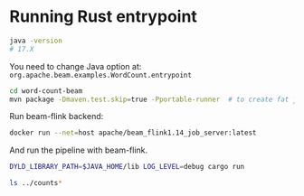 # Running Rust entrypoint

```bash
java -version
# 17.X
```

You need to change Java option at: `org.apache.beam.examples.WordCount.entrypoint`

```bash
cd word-count-beam
mvn package -Dmaven.test.skip=true -Pportable-runner  # to create fat jar for WordCount Java app
```

Run beam-flink backend:

```bash
docker run --net=host apache/beam_flink1.14_job_server:latest
```

And run the pipeline with beam-flink.

```bash
DYLD_LIBRARY_PATH=$JAVA_HOME/lib LOG_LEVEL=debug cargo run

ls ../counts*
```
